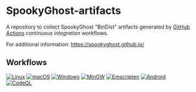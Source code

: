 # SpookyGhost-artifacts
A repository to collect SpookyGhost "BinDist" artifacts generated by [GitHub Actions](https://github.com/SpookyGhost2D/SpookyGhost/actions) _continuous integration_ workflows.

For additional information: https://spookyghost.github.io/

## Workflows

[![Linux](https://github.com/SpookyGhost2D/SpookyGhost/workflows/Linux/badge.svg)](https://github.com/SpookyGhost2D/SpookyGhost/actions?workflow=Linux)
[![macOS](https://github.com/SpookyGhost2D/SpookyGhost/workflows/macOS/badge.svg)](https://github.com/SpookyGhost2D/SpookyGhost/actions?workflow=macOS)
[![Windows](https://github.com/SpookyGhost2D/SpookyGhost/workflows/Windows/badge.svg)](https://github.com/SpookyGhost2D/SpookyGhost/actions?workflow=Windows)
[![MinGW](https://github.com/SpookyGhost2D/SpookyGhost/workflows/MinGW/badge.svg)](https://github.com/SpookyGhost2D/SpookyGhost/actions?workflow=MinGW)
[![Emscripten](https://github.com/SpookyGhost2D/SpookyGhost/workflows/Emscripten/badge.svg)](https://github.com/SpookyGhost2D/SpookyGhost/actions?workflow=Emscripten)
[![Android](https://github.com/SpookyGhost2D/SpookyGhost/workflows/Android/badge.svg)](https://github.com/SpookyGhost2D/SpookyGhost/actions?workflow=Android)
[![CodeQL](https://github.com/SpookyGhost2D/SpookyGhost/workflows/CodeQL/badge.svg)](https://github.com/SpookyGhost2D/SpookyGhost/actions?workflow=CodeQL)
